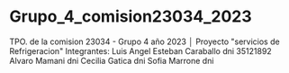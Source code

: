 # Grupo_4_comision23034_2023
TPO. de la comision 23034 - Grupo 4 año 2023 │ Proyecto "servicios de Refrigeracion"
Integrantes:
            Luis Angel Esteban Caraballo dni 35121892
            Alvaro Mamani dni
            Cecilia Gatica dni
            Sofia Marrone dni  
          
